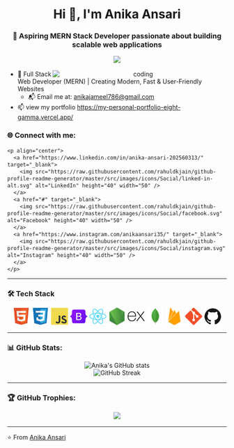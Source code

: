 <h1 align="center">Hi 👋, I'm Anika Ansari</h1>
<h3 align="center">🚀 Aspiring MERN Stack Developer passionate about building scalable web applications</h3>
<p align="center">
  <img src="https://readme-typing-svg.herokuapp.com?size=25&center=true&vCenter=true&width=500&lines=A+Passionate+Frontend+Developer;MERN+Stack+Developer;Aspiring+Full+Stack+Web+Developer;Love+to+Build+Projects+%F0%9F%9A%80" />
</p>

<p align="center">
 <img align="right" alt="coding" width="400" 
src="https://static.vecteezy.com/system/resources/previews/012/744/791/non_2x/cute-girl-working-on-computer-cartoon-icon-illustration-people-and-technology-icon-concept-isolated-premium-flat-cartoon-style-vector.jpg"/>
</p>

- 🔭 Full Stack Web Developer (MERN) | Creating Modern, Fast & User-Friendly Websites
  - 📬 Email me at: [anikajameel786@gmail.com](mailto:anikajameel786@gmail.com)
 - 📫 view my portfolio https://my-personal-portfolio-eight-gamma.vercel.app/
   
  ### 🌐 Connect with me:
  
    <p align="center">
      <a href="https://www.linkedin.com/in/anika-ansari-202560313/" target="_blank">
        <img src="https://raw.githubusercontent.com/rahuldkjain/github-profile-readme-generator/master/src/images/icons/Social/linked-in-alt.svg" alt="LinkedIn" height="40" width="50" />
      </a>
      <a href="#" target="_blank">
        <img src="https://raw.githubusercontent.com/rahuldkjain/github-profile-readme-generator/master/src/images/icons/Social/facebook.svg" alt="Facebook" height="40" width="50" />
      </a>
      <a href="https://www.instagram.com/anikaansari35/" target="_blank">
        <img src="https://raw.githubusercontent.com/rahuldkjain/github-profile-readme-generator/master/src/images/icons/Social/instagram.svg" alt="Instagram" height="40" width="50" />
      </a>
    </p>
---

### 🛠️ Tech Stack
<p align="center">
  <img src="https://raw.githubusercontent.com/devicons/devicon/master/icons/html5/html5-original.svg" alt="html5" width="40" height="40"/>
  <img src="https://raw.githubusercontent.com/devicons/devicon/master/icons/css3/css3-original.svg" alt="css3" width="40" height="40"/>
  <img src="https://raw.githubusercontent.com/devicons/devicon/master/icons/javascript/javascript-original.svg" alt="javascript" width="40" height="40"/>
  <img src="https://raw.githubusercontent.com/devicons/devicon/master/icons/bootstrap/bootstrap-original.svg" alt="bootstrap" width="40" height="40"/>
  <img src="https://raw.githubusercontent.com/devicons/devicon/master/icons/react/react-original.svg" alt="react" width="40" height="40"/>
  <img src="https://raw.githubusercontent.com/devicons/devicon/master/icons/nodejs/nodejs-original.svg" alt="nodejs" width="40" height="40"/>
  <img src="https://raw.githubusercontent.com/devicons/devicon/master/icons/express/express-original.svg" alt="express" width="40" height="40"/>
  <img src="https://raw.githubusercontent.com/devicons/devicon/master/icons/mongodb/mongodb-original.svg" alt="mongodb" width="40" height="40"/>
  <img src="https://raw.githubusercontent.com/devicons/devicon/master/icons/firebase/firebase-plain.svg" alt="firebase" width="40" height="40"/>
  <img src="https://raw.githubusercontent.com/devicons/devicon/master/icons/git/git-original.svg" alt="git" width="40" height="40"/>
  <img src="https://raw.githubusercontent.com/devicons/devicon/master/icons/github/github-original.svg" alt="github" width="40" height="40"/>
</p>

---

### 📊 GitHub Stats:
<p align="center">
  <img src="https://github-readme-stats.vercel.app/api?username=Anika-Ansari&show_icons=true&theme=radical" alt="Anika's GitHub stats" />
  <br />
  <img src="https://github-readme-streak-stats.herokuapp.com/?user=Anika-Ansari&theme=radical" alt="GitHub Streak" />
</p>

---

### 🏆 GitHub Trophies:
<p align="center"> 
  <img src="https://github-profile-trophy.vercel.app/?username=Anika-Ansari&theme=radical&no-frame=true&margin-w=15&margin-h=15"/>
</p>

---

⭐️ From [Anika Ansari](https://github.com/Anika-Ansari)
